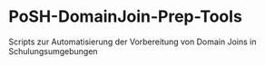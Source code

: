 # PoSH-DomainJoin-Prep-Tools
Scripts zur Automatisierung der Vorbereitung von Domain Joins in Schulungsumgebungen
